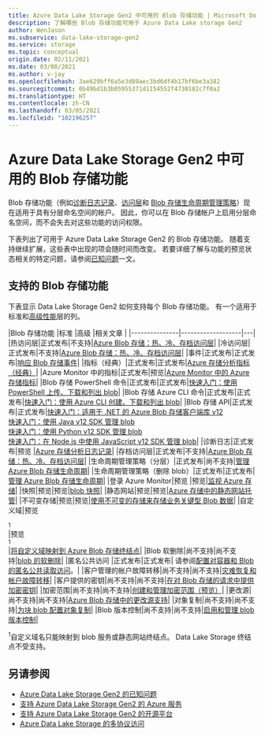 ```yaml
---
title: Azure Data Lake Storage Gen2 中可用的 Blob 存储功能 | Microsoft Docs
description: 了解哪些 Blob 存储功能可用于 Azure Data Lake storage Gen2
author: WenJason
ms.subservice: data-lake-storage-gen2
ms.service: storage
ms.topic: conceptual
origin.date: 02/11/2021
ms.date: 03/08/2021
ms.author: v-jay
ms.openlocfilehash: 3ae629bff6a5e3d89aec3bd6df4b17bf6be3a382
ms.sourcegitcommit: 0b49bd1b3b05955371d1154552f4730182c7f0a2
ms.translationtype: HT
ms.contentlocale: zh-CN
ms.lasthandoff: 03/05/2021
ms.locfileid: "102196257"
---
```

# <a name="blob-storage-features-available-in-azure-data-lake-storage-gen2"></a>Azure Data Lake Storage Gen2 中可用的 Blob 存储功能

Blob 存储功能（例如[诊断日志记录](../common/storage-analytics-logging.md)、[访问层](storage-blob-storage-tiers.md)和 [Blob 存储生命周期管理策略](storage-lifecycle-management-concepts.md)）现在适用于具有分层命名空间的帐户。 因此，你可以在 Blob 存储帐户上启用分层命名空间，而不会失去对这些功能的访问权限。

下表列出了可用于 Azure Data Lake Storage Gen2 的 Blob 存储功能。 随着支持继续扩展，这些表中出现的项会随时间而改变。 若要详细了解与功能的预览状态相关的特定问题，请参阅[已知问题](data-lake-storage-known-issues.md)一文。

## <a name="supported-blob-storage-features"></a>支持的 Blob 存储功能

下表显示 Data Lake Storage Gen2 如何支持每个 Blob 存储功能。 有一个适用于标准和[高级性能](premium-tier-for-data-lake-storage.md)层的列。 

|Blob 存储功能 |标准 |高级 |相关文章 |
|---------------|-------------------|---|
|热访问层|正式发布|不支持|[Azure Blob 存储：热、冷、存档访问层](storage-blob-storage-tiers.md)|
|冷访问层|正式发布|不支持|[Azure Blob 存储：热、冷、存档访问层](storage-blob-storage-tiers.md)|
|事件|正式发布|正式发布|[响应 Blob 存储事件](storage-blob-event-overview.md)|
|指标（经典）|正式发布|正式发布|[Azure 存储分析指标（经典）](../common/storage-analytics-metrics.md?toc=%2fstorage%2fblobs%2ftoc.json)|
|Azure Monitor 中的指标|正式发布|预览|[Azure Monitor 中的 Azure 存储指标](../common/storage-metrics-in-azure-monitor.md?toc=%2fstorage%2fblobs%2ftoc.json)|
|Blob 存储 PowerShell 命令|正式发布|正式发布|[快速入门：使用 PowerShell 上传、下载和列出 blob](storage-quickstart-blobs-powershell.md)|
|Blob 存储 Azure CLI 命令|正式发布|正式发布|[快速入门：使用 Azure CLI 创建、下载和列出 blob](storage-quickstart-blobs-cli.md)|
|Blob 存储 API|正式发布|正式发布|[快速入门：适用于 .NET 的 Azure Blob 存储客户端库 v12](storage-quickstart-blobs-dotnet.md)<br>[快速入门：使用 Java v12 SDK 管理 blob](storage-quickstart-blobs-java.md)<br>[快速入门：使用 Python v12 SDK 管理 blob](storage-quickstart-blobs-python.md)<br>[快速入门：在 Node.js 中使用 JavaScript v12 SDK 管理 blob](storage-quickstart-blobs-nodejs.md)|
|诊断日志|正式发布|预览 |[Azure 存储分析日志记录](../common/storage-analytics-logging.md?toc=%2fstorage%2fblobs%2ftoc.json)|
|存档访问层|正式发布|不支持|[Azure Blob 存储：热、冷、存档访问层](storage-blob-storage-tiers.md)|
|生命周期管理策略（分层）|正式发布|尚不支持|[管理 Azure Blob 存储生命周期](storage-lifecycle-management-concepts.md)|
|生命周期管理策略（删除 blob）|正式发布|正式发布|[管理 Azure Blob 存储生命周期](storage-lifecycle-management-concepts.md)|
|登录 Azure Monitor|预览 |预览|[监视 Azure 存储](../common/monitor-storage.md)|
|快照|预览|预览|[blob 快照](snapshots-overview.md)|
|静态网站|预览|预览|[Azure 存储中的静态网站托管](storage-blob-static-website.md)|
|不可变存储|预览|预览|[使用不可变的存储来存储业务关键型 Blob 数据](storage-blob-immutable-storage.md)|
|自定义域|预览<div role="complementary" aria-labelledby="preview-form"><sup>1</sup></div>|预览<div role="complementary" aria-labelledby="preview-form"><sup>1</sup></div>|[将自定义域映射到 Azure Blob 存储终结点](storage-custom-domain-name.md)|
|Blob 软删除|尚不支持|尚不支持|[blob 的软删除](./soft-delete-blob-overview.md)|
|匿名公共访问 |正式发布|正式发布| 请参阅[配置对容器和 Blob 的匿名公共读取访问](anonymous-read-access-configure.md)。|
|客户管理的帐户故障转移|尚不支持|尚不支持|[灾难恢复和帐户故障转移](../common/storage-disaster-recovery-guidance.md?toc=%2fstorage%2fblobs%2ftoc.json)|
|客户提供的密钥|尚不支持|尚不支持|[在对 Blob 存储的请求中提供加密密钥](encryption-customer-provided-keys.md)|
|加密范围|尚不支持|尚不支持|[创建和管理加密范围（预览）](encryption-scope-manage.md)|
|更改源|尚不支持|尚不支持|[Azure Blob 存储中的更改源支持](storage-blob-change-feed.md)|
|对象复制|尚不支持|尚不支持|[为块 blob 配置对象复制](object-replication-configure.md)|
|Blob 版本控制|尚不支持|尚不支持|[启用和管理 blob 版本控制](versioning-enable.md)|

<div id="preview-form"><sup>1</sup>自定义域名只能映射到 blob 服务或静态网站终结点。 Data Lake Storage 终结点不受支持。</a>  </div>

## <a name="see-also"></a>另请参阅

- [Azure Data Lake Storage Gen2 的已知问题](data-lake-storage-known-issues.md)
- [支持 Azure Data Lake Storage Gen2 的 Azure 服务](data-lake-storage-supported-azure-services.md)
- [支持 Azure Data Lake Storage Gen2 的开源平台](data-lake-storage-supported-open-source-platforms.md)
- [Azure Data Lake Storage 的多协议访问](data-lake-storage-multi-protocol-access.md)